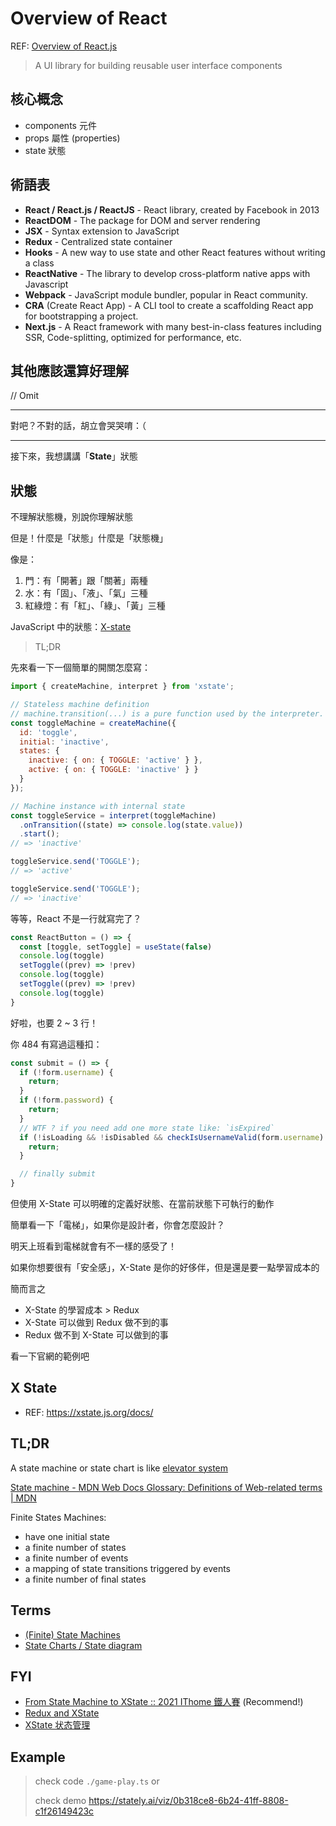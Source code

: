 # Overview of React

REF: [Overview of React.js](https://www.patterns.dev/posts/reactjs/)

> A UI library for building reusable user interface components

## 核心概念

- components 元件
- props 屬性 (properties)
- state 狀態

## 術語表

- **React / React.js / ReactJS** - React library, created by Facebook in 2013
- **ReactDOM** - The package for DOM and server rendering
- **JSX** - Syntax extension to JavaScript
- **Redux** - Centralized state container
- **Hooks** - A new way to use state and other React features without writing a class
- **ReactNative** - The library to develop cross-platform native apps with Javascript
- **Webpack** - JavaScript module bundler, popular in React community.
- **CRA** (Create React App) - A CLI tool to create a scaffolding React app for bootstrapping a project.
- **Next.js** - A React framework with many best-in-class features including SSR, Code-splitting, optimized for performance, etc.

## 其他應該還算好理解

// Omit

---

對吧？不對的話，胡立會哭哭唷：（

---

接下來，我想講講「**State**」狀態

## 狀態

不理解狀態機，別說你理解狀態

但是！什麼是「狀態」什麼是「狀態機」

像是：

1. 門：有「開著」跟「關著」兩種
2. 水：有「固」、「液」、「氣」三種
3. 紅綠燈：有「紅」、「綠」、「黃」三種

JavaScript 中的狀態：[X-state](https://xstate.js.org/)

> TL;DR

先來看一下一個簡單的開關怎麼寫：

```javascript
import { createMachine, interpret } from 'xstate';

// Stateless machine definition
// machine.transition(...) is a pure function used by the interpreter.
const toggleMachine = createMachine({
  id: 'toggle',
  initial: 'inactive',
  states: {
    inactive: { on: { TOGGLE: 'active' } },
    active: { on: { TOGGLE: 'inactive' } }
  }
});

// Machine instance with internal state
const toggleService = interpret(toggleMachine)
  .onTransition((state) => console.log(state.value))
  .start();
// => 'inactive'

toggleService.send('TOGGLE');
// => 'active'

toggleService.send('TOGGLE');
// => 'inactive'
```

等等，React 不是一行就寫完了？

```javascript
const ReactButton = () => {
  const [toggle, setToggle] = useState(false)
  console.log(toggle)
  setToggle((prev) => !prev)
  console.log(toggle)
  setToggle((prev) => !prev)
  console.log(toggle)
}
```

好啦，也要 2 ~ 3 行！

你 484 有寫過這種扣：

```javascript
const submit = () => {
  if (!form.username) {
    return;
  }
  if (!form.password) {
    return;
  }
  // WTF ? if you need add one more state like: `isExpired`
  if (!isLoading && !isDisabled && checkIsUsernameValid(form.username) && checkIsPasswordValid(form.password)) {
    return;
  }

  // finally submit
}
```

但使用 X-State 可以明確的定義好狀態、在當前狀態下可執行的動作

簡單看一下「電梯」，如果你是設計者，你會怎麼設計？

明天上班看到電梯就會有不一樣的感受了！

如果你想要很有「安全感」，X-State 是你的好侈伴，但是還是要一點學習成本的

簡而言之

- X-State 的學習成本 >  Redux
- X-State 可以做到 Redux 做不到的事
- Redux 做不到 X-State 可以做到的事

看一下官網的範例吧

## X State

- REF: <https://xstate.js.org/docs/>

## TL;DR

A state machine or state chart is like [elevator system](https://www.softwareideas.net/a/1562/elevator-system-uml-state-machine-diagram-)

[State machine - MDN Web Docs Glossary: Definitions of Web-related terms | MDN](https://developer.mozilla.org/en-US/docs/Glossary/State_machine)

Finite States Machines:

- have one initial state
- a finite number of states
- a finite number of events
- a mapping of state transitions triggered by events
- a finite number of final states

## Terms

- [(Finite) State Machines](https://en.wikipedia.org/wiki/Finite-state_machine)
- [State Charts / State diagram](https://en.wikipedia.org/wiki/State_diagram)

## FYI

- [From State Machine to XState :: 2021 IThome 鐵人賽](https://ithelp.ithome.com.tw/users/20130721/ironman/4083) (Recommend!)
- [Redux and XState](https://stackoverflow.com/questions/54482695/what-is-an-actual-difference-between-redux-and-a-state-machine-e-g-xstate)
- [XState 状态管理](https://heysam.xyz/blog/xstate-state-management/)

## Example

> check code `./game-play.ts` or
>
> check demo <https://stately.ai/viz/0b318ce8-6b24-41ff-8808-c1f26149423c>
